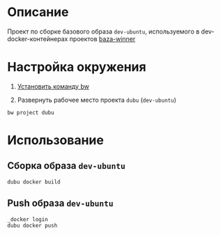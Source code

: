 
# Описание

Проект по сборке базового образа `dev-ubuntu`, используемого в dev-docker-контейнерах проектов [baza-winner](https://github.com/baza-winner)

# Настройка окружения

1. [Установить команду bw](https://github.com/baza-winner/bw/wiki)

2. Развернуть рабочее место проекта `dubu` (`dev-ubuntu`)

```
bw project dubu
```
 
# Использование

## Сборка образа `dev-ubuntu`

```
dubu docker build
```

## Push образа `dev-ubuntu`

```
_docker login
dubu docker push
```
